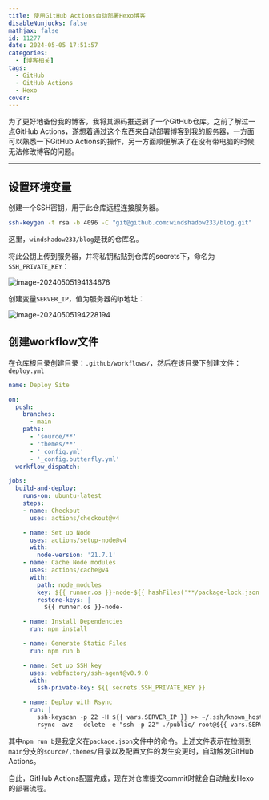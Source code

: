 ```yaml
---
title: 使用GitHub Actions自动部署Hexo博客
disableNunjucks: false
mathjax: false
id: 11277
date: 2024-05-05 17:51:57
categories:
  - [博客相关]
tags:
  - GitHub
  - GitHub Actions
  - Hexo
cover:
---
```


为了更好地备份我的博客，我将其源码推送到了一个GitHub仓库。之前了解过一点GitHub Actions，遂想着通过这个东西来自动部署博客到我的服务器，一方面可以熟悉一下GitHub Actions的操作，另一方面顺便解决了在没有带电脑的时候无法修改博客的问题。

---

## 设置环境变量

创建一个SSH密钥，用于此仓库远程连接服务器。

```bash
ssh-keygen -t rsa -b 4096 -C "git@github.com:windshadow233/blog.git"
```

这里，`windshadow233/blog`是我的仓库名。

将此公钥上传到服务器，并将私钥粘贴到仓库的secrets下，命名为`SSH_PRIVATE_KEY`：

![image-20240505194134676](https://fastly.jsdelivr.net/gh/windshadow233/BlogStorage@files/png/5ad4b9aae071cf3ea297ddc88713fd76.png)

创建变量`SERVER_IP`，值为服务器的ip地址：

![image-20240505194228194](https://fastly.jsdelivr.net/gh/windshadow233/BlogStorage@files/png/3f3d7454c0b67a312900b0610169c95c.png)

## 创建workflow文件

在仓库根目录创建目录：`.github/workflows/`，然后在该目录下创建文件：`deploy.yml`

```yaml
name: Deploy Site

on:
  push:
    branches:
      - main
    paths:
      - 'source/**'
      - 'themes/**'
      - '_config.yml'
      - '_config.butterfly.yml'
  workflow_dispatch:

jobs:
  build-and-deploy:
    runs-on: ubuntu-latest
    steps:
    - name: Checkout
      uses: actions/checkout@v4

    - name: Set up Node
      uses: actions/setup-node@v4
      with:
        node-version: '21.7.1'
    - name: Cache Node modules
      uses: actions/cache@v4
      with:
        path: node_modules
        key: ${{ runner.os }}-node-${{ hashFiles('**/package-lock.json') }}
        restore-keys: |
          ${{ runner.os }}-node-

    - name: Install Dependencies
      run: npm install

    - name: Generate Static Files
      run: npm run b

    - name: Set up SSH key
      uses: webfactory/ssh-agent@v0.9.0
      with:
        ssh-private-key: ${{ secrets.SSH_PRIVATE_KEY }}

    - name: Deploy with Rsync
      run: |
        ssh-keyscan -p 22 -H ${{ vars.SERVER_IP }} >> ~/.ssh/known_hosts
        rsync -avz --delete -e "ssh -p 22" ./public/ root@${{ vars.SERVER_IP }}:/var/www/blog/

```

其中`npm run b`是我定义在`package.json`文件中的命令。上述文件表示在检测到`main`分支的`source/,themes/`目录以及配置文件的发生变更时，自动触发GitHub Actions。

自此，GitHub Actions配置完成，现在对仓库提交commit时就会自动触发Hexo的部署流程。
